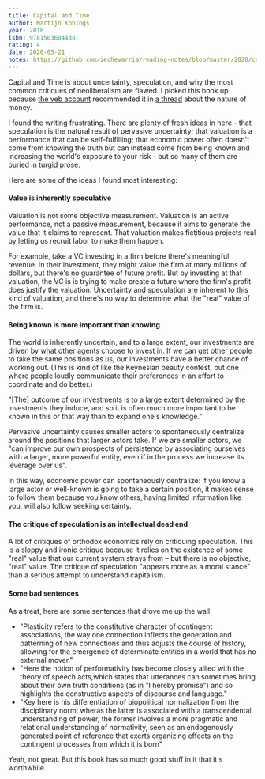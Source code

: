 ```yaml
---
title: Capital and Time
author: Martijn Konings
year: 2018
isbn: 9781503604438
rating: 4
date: 2020-05-21
notes: https://github.com/iechevarria/reading-notes/blob/master/2020/capital-and-time-konings-2018.md
---
```


Capital and Time is about uncertainty, speculation, and why the most common critiques of neoliberalism are flawed. I picked this book up because [the veb account](https://twitter.com/tragicbios) recommended it in [a thread](https://twitter.com/tragicbios/status/1241073957970862086) about the nature of money.

I found the writing frustrating. There are plenty of fresh ideas in here - that speculation is the natural result of pervasive uncertainty; that valuation is a performance that can be self-fulfilling; that economic power often doesn't come from knowing the truth but can instead come from being known and increasing the world's exposure to your risk - but so many of them are buried in turgid prose.

Here are some of the ideas I found most interesting:

#### Value is inherently speculative

Valuation is not some objective measurement. Valuation is an active performance, not a passive measurement, because it aims to generate the value that it claims to represent. That valuation makes fictitious projects real by letting us recruit labor to make them happen.

For example, take a VC investing in a firm before there's meaningful revenue. In their investment, they might value the firm at many millions of dollars, but there's no guarantee of future profit. But by investing at that valuation, the VC is is trying to make create a future where the firm's profit does justify the valuation. Uncertainty and speculation are inherent to this kind of valuation, and there's no way to determine what the "real" value of the firm is.

#### Being known is more important than knowing

The world is inherently uncertain, and to a large extent, our investments are driven by what other agents choose to invest in. If we can get other people to take the same positions as us, our investments have a better chance of working out. (This is kind of like the Keynesian beauty contest, but one where people loudly communicate their preferences in an effort to coordinate and do better.)

<p class="quote">
"[The] outcome of our investments is to a large extent determined by the investments they induce, and so it is often much more important to be known in this or that way than to expand one's knowledge."
</p>

Pervasive uncertainty causes smaller actors to spontaneously centralize around the positions that larger actors take. If we are smaller actors, we "can improve our own prospects of persistence by associating ourselves with a larger, more powerful entity, even if in the process we increase its leverage over us".

In this way, economic power can spontaneously centralize: if you know a large actor or well-known is going to take a certain position, it makes sense to follow them because you know others, having limited information like you, will also follow seeking certainty.

#### The critique of speculation is an intellectual dead end

A lot of critiques of orthodox economics rely on critiquing speculation. This is a sloppy and ironic critique because it relies on the existence of some "real" value that our current system strays from – but there is no objective, "real" value. The critique of speculation "appears more as a moral stance" than a serious attempt to understand capitalism.

#### Some bad sentences

As a treat, here are some sentences that drove me up the wall:

- "Plasticity refers to the constitutive character of contingent associations, the way one connection inflects the generation and patterning of new connections and thus adjusts the course of history, allowing for the emergence of determinate entities in a world that has no external mover."
- "Here the notion of performativity has become closely allied with the theory of speech acts,which states that utterances can sometimes bring about their own truth conditions (as in "I hereby promise") and so highlights the constructive aspects of discourse and language."
- "Key here is his differentiation of biopolitical normalization from the disciplinary norm: wheras the latter is associated with a transcendental understanding of power, the former involves a more pragmatic and relational understanding of normativity, seen as an endogenously generated point of reference that exerts organizing effects on the contingent processes from which it is born"

Yeah, not great. But this book has so much good stuff in it that it's worthwhile.
